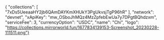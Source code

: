{
  "collections": [
    "7xDs5UeeaaHY2jb6QAmDAYKmXHUkY3PgUkvsjTgP96hR"
  ],
  "network": "devnet",
  "xApiKey": "mw_OSboJhMQz4MzZpfebEwUa7y7DPgtBQhdzxm",
  "serviceFee": 3,
  "currencyOption": "USDC",
  "name": "Chi",
  "logo": "https://collections.mirrorworld.fun/1677834139153-Screenshot_20230228-111511.png"}
